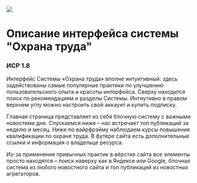 <a><img src="https://img.icons8.com/000/home"></a>

# Описание интерфейса системы "Охрана труда"
### ИСР 1.8

Интерфейс Системы «Охрана труда» вполне интуитивный: здесь задействованы самые популярные практики по улучшению пользовательского опыта и красоты интерфейса. Сверху находится поиск по рекомендациям и разделы Системы. Интиутивно в правом верхнем углу можно настроить свой аккаунт и купить подписку.

Главная страница представляет из себя блочную систему с важными новостями дня. Спускаемся ниже – нас встречает топ публикаций за неделю и месяц. Ниже по вайрфрэйму наблюдаем курсы повышения квалификации по охране труда. В футере сайта есть дополнительные ссылки и информация о владельце ресурса.

Из-за применения привычных практик в вёрстке сайта все элементы просто находятся – поиск наверху как в Яндексе или Google, блочная система из любого новостного сайта и топ публикаций из новостных агрегаторов.
